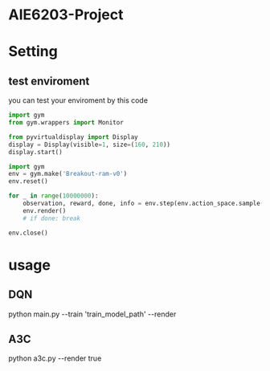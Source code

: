 # AIE6203-Project

# Setting

## test enviroment

you can test your enviroment by this code

```python
import gym
from gym.wrappers import Monitor

from pyvirtualdisplay import Display
display = Display(visible=1, size=(160, 210))
display.start()

import gym
env = gym.make('Breakout-ram-v0')
env.reset()

for _ in range(10000000):
    observation, reward, done, info = env.step(env.action_space.sample())
    env.render()
    # if done: break

env.close()
```

# usage

## DQN

python main.py --train 'train_model_path' --render

## A3C

python a3c.py --render true
